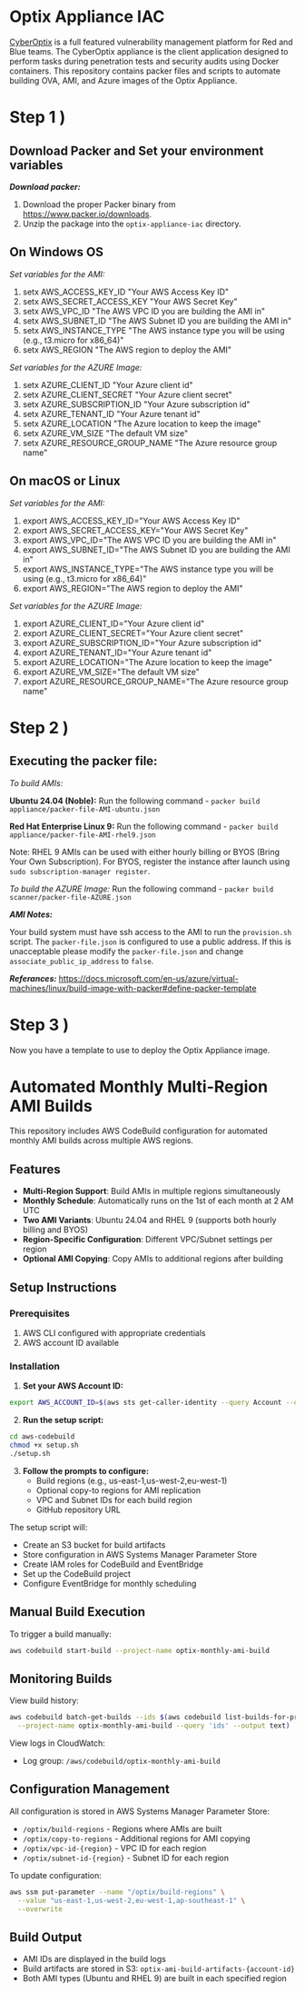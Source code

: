 # Optix Appliance IAC #
[CyberOptix](https://purpleteamsoftware.com/cyberoptix/) is a full featured vulnerability management platform for Red and Blue teams. The CyberOptix appliance is the client application designed to perform tasks during penetration tests and security audits using
Docker containers. This repository contains packer files and scripts to automate building OVA, AMI, and Azure images of the Optix Appliance.

# Step 1 ) #

## Download Packer and Set your environment variables ##

**_Download packer:_**

1) Download the proper Packer binary from https://www.packer.io/downloads.
2) Unzip the package into the `optix-appliance-iac` directory.


## On Windows OS ##
 
*_Set variables for the AMI:_*

1) setx AWS_ACCESS_KEY_ID "Your AWS Access Key ID"
2) setx AWS_SECRET_ACCESS_KEY "Your AWS Secret Key"
3) setx AWS_VPC_ID "The AWS VPC ID you are building the AMI in"
4) setx AWS_SUBNET_ID "The AWS Subnet ID you are building the AMI in"
5) setx AWS_INSTANCE_TYPE "The AWS instance type you will be using (e.g., t3.micro for x86_64)"
6) setx AWS_REGION "The AWS region to deploy the AMI"

*_Set variables for the AZURE Image:_*

1) setx AZURE_CLIENT_ID "Your Azure client id"
2) setx AZURE_CLIENT_SECRET "Your Azure client secret"
3) setx AZURE_SUBSCRIPTION_ID "Your Azure subscription id"
4) setx AZURE_TENANT_ID "Your Azure tenant id"
5) setx AZURE_LOCATION "The Azure location to keep the image"
6) setx AZURE_VM_SIZE "The default VM size"
7) setx AZURE_RESOURCE_GROUP_NAME "The Azure resource group name"

## On macOS or Linux ##

*_Set variables for the AMI:_*

1) export AWS_ACCESS_KEY_ID="Your AWS Access Key ID"
2) export AWS_SECRET_ACCESS_KEY="Your AWS Secret Key"
3) export AWS_VPC_ID="The AWS VPC ID you are building the AMI in"
4) export AWS_SUBNET_ID="The AWS Subnet ID you are building the AMI in"
5) export AWS_INSTANCE_TYPE="The AWS instance type you will be using (e.g., t3.micro for x86_64)"
6) export AWS_REGION="The AWS region to deploy the AMI"

*_Set variables for the AZURE Image:_*

1) export AZURE_CLIENT_ID="Your Azure client id"
2) export AZURE_CLIENT_SECRET="Your Azure client secret"
3) export AZURE_SUBSCRIPTION_ID="Your Azure subscription id"
4) export AZURE_TENANT_ID="Your Azure tenant id"
5) export AZURE_LOCATION="The Azure location to keep the image"
6) export AZURE_VM_SIZE="The default VM size"
7) export AZURE_RESOURCE_GROUP_NAME="The Azure resource group name"

# Step 2 ) #

## Executing the packer file: ##

*_To build AMIs:_*

**Ubuntu 24.04 (Noble):**
Run the following command - `packer build appliance/packer-file-AMI-ubuntu.json`

**Red Hat Enterprise Linux 9:**
Run the following command - `packer build appliance/packer-file-AMI-rhel9.json`

Note: RHEL 9 AMIs can be used with either hourly billing or BYOS (Bring Your Own Subscription). 
For BYOS, register the instance after launch using `sudo subscription-manager register`.

*_To build the AZURE Image:_*
Run the following command - `packer build scanner/packer-file-AZURE.json`

**_AMI Notes:_**

Your build system must have ssh access to the AMI to run the `provision.sh` script. The `packer-file.json` is configured to use a public address.
If this is unacceptable please modify the `packer-file.json` and change `associate_public_ip_address` to `false`.

**_Referances:_**
https://docs.microsoft.com/en-us/azure/virtual-machines/linux/build-image-with-packer#define-packer-template

# Step 3 ) #

Now you have a template to use to deploy the Optix Appliance image.

# Automated Monthly Multi-Region AMI Builds #

This repository includes AWS CodeBuild configuration for automated monthly AMI builds across multiple AWS regions.

## Features

- **Multi-Region Support**: Build AMIs in multiple regions simultaneously
- **Monthly Schedule**: Automatically runs on the 1st of each month at 2 AM UTC
- **Two AMI Variants**: Ubuntu 24.04 and RHEL 9 (supports both hourly billing and BYOS)
- **Region-Specific Configuration**: Different VPC/Subnet settings per region
- **Optional AMI Copying**: Copy AMIs to additional regions after building

## Setup Instructions

### Prerequisites

1. AWS CLI configured with appropriate credentials
2. AWS account ID available

### Installation

1. **Set your AWS Account ID:**
```bash
export AWS_ACCOUNT_ID=$(aws sts get-caller-identity --query Account --output text)
```

2. **Run the setup script:**
```bash
cd aws-codebuild
chmod +x setup.sh
./setup.sh
```

3. **Follow the prompts to configure:**
   - Build regions (e.g., us-east-1,us-west-2,eu-west-1)
   - Optional copy-to regions for AMI replication
   - VPC and Subnet IDs for each build region
   - GitHub repository URL

The setup script will:
- Create an S3 bucket for build artifacts
- Store configuration in AWS Systems Manager Parameter Store
- Create IAM roles for CodeBuild and EventBridge
- Set up the CodeBuild project
- Configure EventBridge for monthly scheduling

## Manual Build Execution

To trigger a build manually:
```bash
aws codebuild start-build --project-name optix-monthly-ami-build
```

## Monitoring Builds

View build history:
```bash
aws codebuild batch-get-builds --ids $(aws codebuild list-builds-for-project \
  --project-name optix-monthly-ami-build --query 'ids' --output text)
```

View logs in CloudWatch:
- Log group: `/aws/codebuild/optix-monthly-ami-build`

## Configuration Management

All configuration is stored in AWS Systems Manager Parameter Store:
- `/optix/build-regions` - Regions where AMIs are built
- `/optix/copy-to-regions` - Additional regions for AMI copying
- `/optix/vpc-id-{region}` - VPC ID for each region
- `/optix/subnet-id-{region}` - Subnet ID for each region

To update configuration:
```bash
aws ssm put-parameter --name "/optix/build-regions" \
  --value "us-east-1,us-west-2,eu-west-1,ap-southeast-1" \
  --overwrite
```

## Build Output

- AMI IDs are displayed in the build logs
- Build artifacts are stored in S3: `optix-ami-build-artifacts-{account-id}`
- Both AMI types (Ubuntu and RHEL 9) are built in each specified region